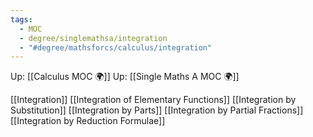 ```yaml
---
tags:
  - MOC
  - degree/singlemathsa/integration
  - "#degree/mathsforcs/calculus/integration"
---
```

Up: [[Calculus MOC 🌍]]
Up: [[Single Maths A MOC 🌍]]

[[Integration]]
[[Integration of Elementary Functions]]
[[Integration by Substitution]]
[[Integration by Parts]]
[[Integration by Partial Fractions]] 
[[Integration by Reduction Formulae]] 

